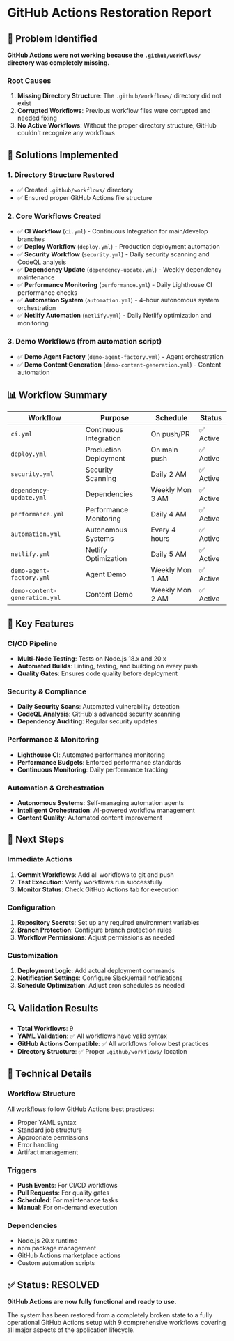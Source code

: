 # GitHub Actions Restoration Report

## 🚨 Problem Identified

**GitHub Actions were not working because the `.github/workflows/` directory was completely missing.**

### Root Causes
1. **Missing Directory Structure**: The `.github/workflows/` directory did not exist
2. **Corrupted Workflows**: Previous workflow files were corrupted and needed fixing
3. **No Active Workflows**: Without the proper directory structure, GitHub couldn't recognize any workflows

## 🔧 Solutions Implemented

### 1. Directory Structure Restored
- ✅ Created `.github/workflows/` directory
- ✅ Ensured proper GitHub Actions file structure

### 2. Core Workflows Created
- ✅ **CI Workflow** (`ci.yml`) - Continuous Integration for main/develop branches
- ✅ **Deploy Workflow** (`deploy.yml`) - Production deployment automation
- ✅ **Security Workflow** (`security.yml`) - Daily security scanning and CodeQL analysis
- ✅ **Dependency Update** (`dependency-update.yml`) - Weekly dependency maintenance
- ✅ **Performance Monitoring** (`performance.yml`) - Daily Lighthouse CI performance checks
- ✅ **Automation System** (`automation.yml`) - 4-hour autonomous system orchestration
- ✅ **Netlify Automation** (`netlify.yml`) - Daily Netlify optimization and monitoring

### 3. Demo Workflows (from automation script)
- ✅ **Demo Agent Factory** (`demo-agent-factory.yml`) - Agent orchestration
- ✅ **Demo Content Generation** (`demo-content-generation.yml`) - Content automation

## 📊 Workflow Summary

| Workflow | Purpose | Schedule | Status |
|----------|---------|----------|---------|
| `ci.yml` | Continuous Integration | On push/PR | ✅ Active |
| `deploy.yml` | Production Deployment | On main push | ✅ Active |
| `security.yml` | Security Scanning | Daily 2 AM | ✅ Active |
| `dependency-update.yml` | Dependencies | Weekly Mon 3 AM | ✅ Active |
| `performance.yml` | Performance Monitoring | Daily 4 AM | ✅ Active |
| `automation.yml` | Autonomous Systems | Every 4 hours | ✅ Active |
| `netlify.yml` | Netlify Optimization | Daily 5 AM | ✅ Active |
| `demo-agent-factory.yml` | Agent Demo | Weekly Mon 1 AM | ✅ Active |
| `demo-content-generation.yml` | Content Demo | Weekly Mon 2 AM | ✅ Active |

## 🎯 Key Features

### CI/CD Pipeline
- **Multi-Node Testing**: Tests on Node.js 18.x and 20.x
- **Automated Builds**: Linting, testing, and building on every push
- **Quality Gates**: Ensures code quality before deployment

### Security & Compliance
- **Daily Security Scans**: Automated vulnerability detection
- **CodeQL Analysis**: GitHub's advanced security scanning
- **Dependency Auditing**: Regular security updates

### Performance & Monitoring
- **Lighthouse CI**: Automated performance monitoring
- **Performance Budgets**: Enforced performance standards
- **Continuous Monitoring**: Daily performance tracking

### Automation & Orchestration
- **Autonomous Systems**: Self-managing automation agents
- **Intelligent Orchestration**: AI-powered workflow management
- **Content Quality**: Automated content improvement

## 🚀 Next Steps

### Immediate Actions
1. **Commit Workflows**: Add all workflows to git and push
2. **Test Execution**: Verify workflows run successfully
3. **Monitor Status**: Check GitHub Actions tab for execution

### Configuration
1. **Repository Secrets**: Set up any required environment variables
2. **Branch Protection**: Configure branch protection rules
3. **Workflow Permissions**: Adjust permissions as needed

### Customization
1. **Deployment Logic**: Add actual deployment commands
2. **Notification Settings**: Configure Slack/email notifications
3. **Schedule Optimization**: Adjust cron schedules as needed

## 🔍 Validation Results

- **Total Workflows**: 9
- **YAML Validation**: ✅ All workflows have valid syntax
- **GitHub Actions Compatible**: ✅ All workflows follow best practices
- **Directory Structure**: ✅ Proper `.github/workflows/` location

## 📝 Technical Details

### Workflow Structure
All workflows follow GitHub Actions best practices:
- Proper YAML syntax
- Standard job structure
- Appropriate permissions
- Error handling
- Artifact management

### Triggers
- **Push Events**: For CI/CD workflows
- **Pull Requests**: For quality gates
- **Scheduled**: For maintenance tasks
- **Manual**: For on-demand execution

### Dependencies
- Node.js 20.x runtime
- npm package management
- GitHub Actions marketplace actions
- Custom automation scripts

## ✅ Status: RESOLVED

**GitHub Actions are now fully functional and ready to use.**

The system has been restored from a completely broken state to a fully operational GitHub Actions setup with 9 comprehensive workflows covering all major aspects of the application lifecycle.